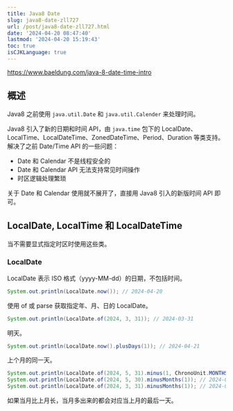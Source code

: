 ```yaml
---
title: Java8 Date
slug: java8-date-zll727
url: /post/java8-date-zll727.html
date: '2024-04-20 08:47:40'
lastmod: '2024-04-20 15:19:43'
toc: true
isCJKLanguage: true
---
```




https://www.baeldung.com/java-8-date-time-intro

## 概述

Java8 之前使用 `java.util.Date`​ 和 `java.util.Calender`​ 来处理时间。

Java8 引入了新的日期和时间 API，由 `java.time`​ 包下的 LocalDate、LocalTime、LocalDateTime、ZonedDateTime、Period、Duration 等类支持。解决了之前 Date/Time API 的一些问题：

* Date 和 Calendar 不是线程安全的
* Date 和 Calendar API 无法支持常见时间操作
* 时区逻辑处理繁琐

关于 Date 和 Calendar 使用就不展开了，直接用 Java8 引入的新版时间 API 即可。

## LocalDate, LocalTime 和 LocalDateTime

当不需要显式指定时区时使用这些类。

### LocalDate

LocalDate 表示 ISO 格式（yyyy-MM-dd）的日期，不包括时间。

```java
System.out.println(LocalDate.now()); // 2024-04-20
```

使用 of 或 parse 获取指定年、月、日的 LocalDate。

```java
System.out.println(LocalDate.of(2024, 3, 31)); // 2024-03-31
```

明天。

```java
System.out.println(LocalDate.now().plusDays(1)); // 2024-04-21
```

上个月的同一天。

```java
System.out.println(LocalDate.of(2024, 5, 31).minus(1, ChronoUnit.MONTHS)); // 2024-04-30
System.out.println(LocalDate.of(2024, 5, 30).minusMonths(1)); // 2024-04-30
System.out.println(LocalDate.of(2024, 3, 31).minusMonths(1)); // 2024-02-29
```

如果当月比上月长，当月多出来的都会对应当上月的最后一天。

‍
